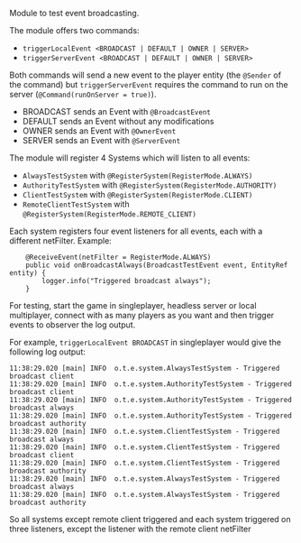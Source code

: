 Module to test event broadcasting.

The module offers two commands:
- `triggerLocalEvent <BROADCAST | DEFAULT | OWNER | SERVER>`
- `triggerServerEvent <BROADCAST | DEFAULT | OWNER | SERVER>`

Both commands will send a new event to the player entity (the `@Sender` of the command) but `triggerServerEvent` requires the command to run on the server (`@Command(runOnServer = true)`).

- BROADCAST sends an Event with `@BroadcastEvent`
- DEFAULT sends an Event without any modifications
- OWNER sends an Event with `@OwnerEvent`
- SERVER sends an Event with `@ServerEvent`

The module will register 4 Systems which will listen to all events:

- `AlwaysTestSystem` with `@RegisterSystem(RegisterMode.ALWAYS)`
- `AuthorityTestSystem` with `@RegisterSystem(RegisterMode.AUTHORITY)`
- `ClientTestSystem` with `@RegisterSystem(RegisterMode.CLIENT)`
- `RemoteClientTestSystem` with `@RegisterSystem(RegisterMode.REMOTE_CLIENT)`

Each system registers four event listeners for all events, each with a different netFilter.
Example:
```
    @ReceiveEvent(netFilter = RegisterMode.ALWAYS)
    public void onBroadcastAlways(BroadcastTestEvent event, EntityRef entity) {
        logger.info("Triggered broadcast always");
    }
```

For testing, start the game in singleplayer, headless server or local multiplayer, connect with as many players as you want and then trigger events to observer the log output.

For example, `triggerLocalEvent BROADCAST` in singleplayer would give the following log output:
```
11:38:29.020 [main] INFO  o.t.e.system.AlwaysTestSystem - Triggered broadcast client
11:38:29.020 [main] INFO  o.t.e.system.AuthorityTestSystem - Triggered broadcast client
11:38:29.020 [main] INFO  o.t.e.system.AuthorityTestSystem - Triggered broadcast always
11:38:29.020 [main] INFO  o.t.e.system.AuthorityTestSystem - Triggered broadcast authority
11:38:29.020 [main] INFO  o.t.e.system.ClientTestSystem - Triggered broadcast always
11:38:29.020 [main] INFO  o.t.e.system.ClientTestSystem - Triggered broadcast client
11:38:29.020 [main] INFO  o.t.e.system.ClientTestSystem - Triggered broadcast authority
11:38:29.020 [main] INFO  o.t.e.system.AlwaysTestSystem - Triggered broadcast always
11:38:29.020 [main] INFO  o.t.e.system.AlwaysTestSystem - Triggered broadcast authority
```
So all systems except remote client triggered and each system triggered on three listeners, except the listener with the remote client netFilter
